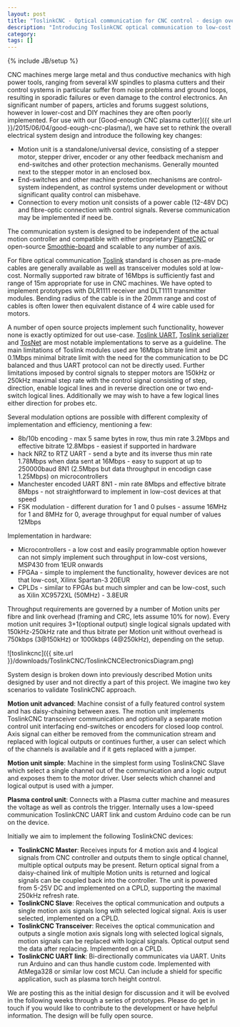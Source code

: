 ```yaml
---
layout: post
title: "ToslinkCNC - Optical communication for CNC control - design overview"
description: "Introducing ToslinkCNC optical communication to low-cost CNC machines"
category: 
tags: []
---
```

{% include JB/setup %}

CNC machines merge large metal and thus conductive mechanics with high power tools, ranging from several kW spindles to plasma cutters and their control systems in particular suffer from noise problems and ground loops, resulting in sporadic failures or even damage to the control electronics. An significant number of papers, articles and forums suggest solutions, however in lower-cost and DIY machines they are often poorly implemented. For use with our [Good-enough CNC plasma cutter]({{ site.url }}/2015/06/04/good-eough-cnc-plasma/), we have set to rethink the overall electrical system design and introduce the following key changes:

 * Motion unit is a standalone/universal device, consisting of a stepper motor, stepper driver, encoder or any other feedback mechanism and end-switches and other protection mechanisms. Generally mounted next to the stepper motor in an enclosed box.
 * End-switches and other machine protection mechanisms are control-system independent, as control systems under development or without significant quality control can misbehave.
 * Connection to every motion unit consists of a power cable (12-48V DC) and fibre-optic connection with control signals. Reverse communication may be implemented if need be.
 
The communication system is designed to be independent of the actual motion controller and compatible with either proprietary [PlanetCNC](http://planet-cnc.com) or open-source [Smoothie-board](http://smoothieware.org/smoothieboard) and scalable to any number of axis.

For fibre optical communication [Toslink](http://en.wikipedia.org/wiki/TOSLINK) standard is chosen as pre-made cables are generally available as well as transceiver modules sold at low-cost. Normally supported raw bitrate of 16Mbps is sufficiently fast and range of 15m appropriate for use in CNC machines. We have opted to implement prototypes with DLR1111 receiver and DLT1111 transmitter modules. Bending radius of the cable is in the 20mm range and cost of cables is often lower then equivalent distance of 4 wire cable used for motors.

A number of open source projects implement such functionality, however none is exactly optimized for out use-case. [Toslink UART](http://opencores.org/project,uart_fiber), [Toslink serializer](http://opencores.org/project,parallel_io_through_fiber) and [TosNet](http://robolabwiki.sdu.dk/mediawiki/index.php/TosNet) are most notable implementations to serve as a guideline. The main limitations of Toslink modules used are 16Mbps bitrate limit and 0.1Mbps minimal bitrate limit with the need for the communication to be DC balanced and thus UART protocol can not be directly used. Further limitations imposed by control signals to stepper motors are 150kHz or 250kHz maximal step rate with the control signal consisting of step, direction, enable logical lines and in reverse direction one or two end-switch logical lines. Additionally we may wish to have a few logical lines either direction for probes etc.
 
Several modulation options are possible with different complexity of implementation and efficiency, mentioning a few:

 * 8b/10b encoding - max 5 same bytes in row, thus min rate 3.2Mbps and effective bitrate 12.8Mbps - easiest if supported in hardware
 * hack NRZ to RTZ UART - send a byte and its inverse thus min rate 1.78Mbps when data sent at 16Mbps - easy to support at up to 250000baud 8N1 (2.5Mbps but data throughput in encodign case 1.25Mbps) on microcontrollers
 * Manchester encoded UART 8N1 - min rate 8Mbps and effective bitrate 8Mbps - not straightforward to implement in low-cost devices at that speed
 * FSK modulation - different duration for 1 and 0 pulses - assume 16MHz for 1 and 8MHz for 0, average throughput for equal number of values 12Mbps
 
Implementation in hardware:

 * Microcontrollers - a low cost and easily programmable option however can not simply implement such throughput in low-cost versions, MSP430 from 1EUR onwards
 * FPGAa - simple to implement the functionality, however devices are not that low-cost, Xilinx Spartan-3 20EUR
 * CPLDs - similar to FPGAs but much simpler and can be low-cost, such as Xilin XC9572XL (50MHz) - 3.8EUR
 
Throughput requirements are governed by a number of Motion units per fibre and link overhead (framing and CRC, lets assume 10% for now). Every motion unit requires 3+1(optional output) single logical signals updated with 150kHz-250kHz rate and thus bitrate per Motion unit without overhead is 750kbps (3@150kHz) or 1000kbps (4@250kHz), depending on the setup.

![toslinkcnc]({{ site.url }}/downloads/ToslinkCNC/ToslinkCNCElectronicsDiagram.png)

System design is broken down into previously described Motion units designed by user and not directly a part of this project. We imagine two key scenarios to validate ToslinkCNC approach.

**Motion unit advanced**: Machine consist of a fully featured control system and has daisy-chaining between axes. The motion unit implements ToslinkCNC transceiver communication and optionally a separate motion control unit interfacing end-switches or encoders for closed loop control. Axis signal can either be removed from the communication stream and replaced with logical outputs or continues further, a user can select which of the channels is available and if it gets replaced with a jumper.

**Motion unit simple**: Machine in the simplest form using ToslinkCNC Slave which select a single channel out of the communication and a logic output and exposes them to the motor driver. User selects which channel and logical output is used with a jumper.

**Plasma control unit**: Connects with a Plasma cutter machine and measures the voltage as well as controls the trigger. Internally uses a low-speed communication ToslinkCNC UART link and custom Arduino code can be run on the device.

Initially we aim to implement the following ToslinkCNC devices:

 * **ToslinkCNC Master**: Receives inputs for 4 motion axis and 4 logical signals from CNC controller and outputs them to single optical channel, multiple optical outputs may be present. Return optical signal from a daisy-chained link of multiple Motion units is returned and logical signals can be coupled back into the controller. The unit is powered from 5-25V DC and implemented on a CPLD, supporting the maximal 250kHz refresh rate.
 * **ToslinkCNC Slave**: Receives the optical communication and outputs a single motion axis signals long with selected logical signal. Axis is user selected, implemented on a CPLD.
 * **ToslinkCNC Transceiver**: Receives the optical communication and outputs a single motion axis signals long with selected logical signals, motion signals can be replaced with logical signals. Optical output send the data after replacing. Implemented on a CPLD.
 * **ToslinkCNC UART link**: Bi-directionally communicates via UART. Units run Arduino and can thus handle custom code. Implemented with AtMega328 or similar low cost MCU. Can include a shield for specific application, such as plasma torch height control.

We are posting this as the initial design for discussion and it will be evolved in the following weeks through a series of prototypes. Please do get in touch if you would like to contribute to the development or have helpful information. The design will be fully open source.

 
 



